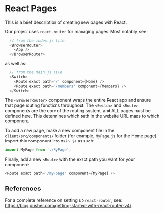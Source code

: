 # React Pages
This is a brief description of creating new pages with React.

Our project uses `react-router` for managing pages. Most notably, see:
```js
  // from the index.js file
  <BrowserRouter>
    <App />
  </BrowserRouter>
```
as well as:
```js
  // from the Main.js file
  <Switch>
    <Route exact path='/' component={Home} />
    <Route exact path='/members' component={Members} />
  </Switch>
```

The `<BrowserRouter>` component wraps the entire React app and ensure that page routing functions throughout. The `<Switch>` and `<Route>` components are the core of the routing system, and ALL pages must be defined here. This determines which path in the website URL maps to which component.

To add a new page, make a new component file in the `client/src/components/` folder (for example, `MyPage.js` for the Home page). Import this component into `Main.js` as such:
```js
import MyPage from './MyPage';
```
Finally, add a new `<Route>` with the exact path you want for your component:
```js
<Route exact path='/my-page' component={MyPage} />
```

## References

For a complete reference on setting up `react-router`, see:  
https://blog.pusher.com/getting-started-with-react-router-v4/